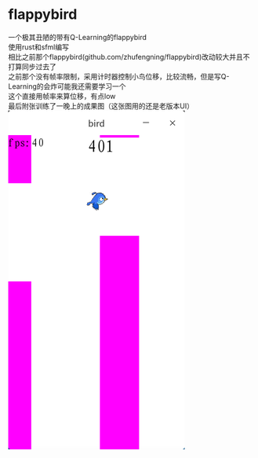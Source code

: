 # flappybird
一个极其丑陋的带有Q-Learning的flappybird  
使用rust和sfml编写  
相比之前那个flappybird(github.com/zhufengning/flappybird)改动较大并且不打算同步过去了  
之前那个没有帧率限制，采用计时器控制小鸟位移，比较流畅，但是写Q-Learning的会炸可能我还需要学习一个  
这个直接用帧率来算位移，有点low  
最后附张训练了一晚上的成果图（这张图用的还是老版本UI）  
![](res.png)
